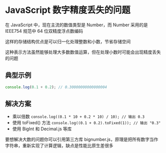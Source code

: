 # JavaScript 数字精度丢失的问题

在 JavaScript 中，现在主流的数值类型是 Number，而 Number 采用的是 IEEE754 规范中 64 位双精度浮点数编码

这样的存储结构优点是可以归一化处理整数和小数，节省存储空间

这种表示方法虽然能够处理大多数数值运算，但在处理小数时可能会出现精度丢失的问题

## 典型示例

```js
console.log(0.1 + 0.2); // 0.30000000000000004
```

## 解决方案

- 乘以倍数 `console.log((0.1 * 10 + 0.2 * 10) / 10); // 输出 0.3`
- 使用 toFixed() 方法 `console.log((0.1 + 0.2).toFixed(1)); // 输出 "0.3"`
- 使用 BigInt 和 Decimal.js 等库

要想解决大数的问题你可以引用第三方库 bignumber.js，原理是把所有数字当作字符串，重新实现了计算逻辑，缺点是性能比原生差很多
